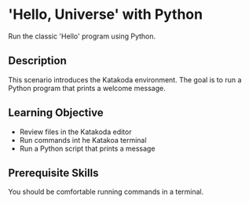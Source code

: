 # 'Hello, Universe' with Python
Run the classic 'Hello' program using Python.

## Description
This scenario introduces the Katakoda environment.  The goal is to run a Python program that prints a welcome message.

## Learning Objective
- Review files in the Katakoda editor
- Run commands int he Katakoa terminal
- Run a Python script that prints a message

## Prerequisite Skills
You should be comfortable running commands in a terminal.
